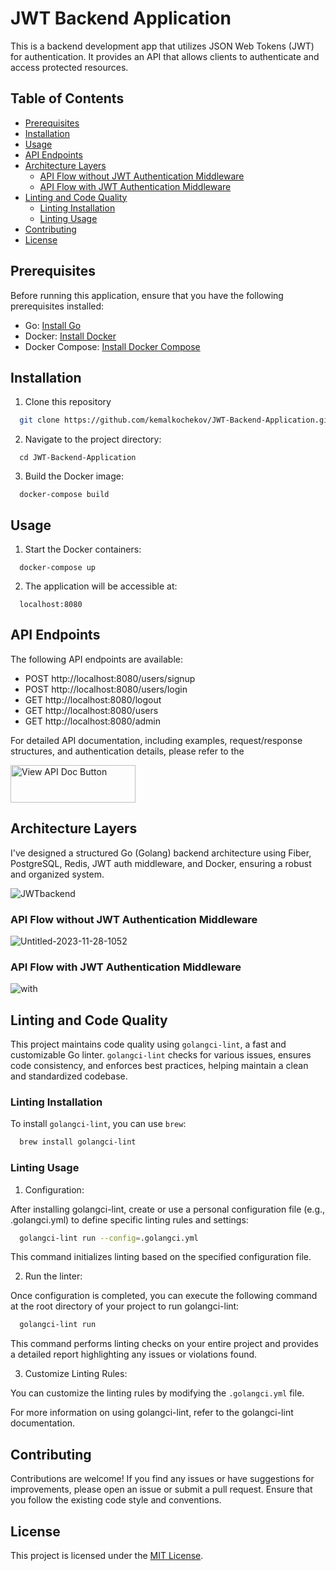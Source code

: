 # JWT Backend Application
This is a backend development app that utilizes JSON Web Tokens (JWT) for authentication. It provides an API that allows clients to authenticate and access protected resources.

## Table of Contents
- [Prerequisites](#prerequisites)
- [Installation](#installation)
- [Usage](#usage)
- [API Endpoints](#api-endpoints)
- [Architecture Layers](#architecture-layers)
  - [API Flow without JWT Authentication Middleware](#api-flow-without-jwt-authentication-middleware)
  - [API Flow with JWT Authentication Middleware](#api-flow-with-jwt-authentication-middleware)
- [Linting and Code Quality](#linting-and-code-quality)
  - [Linting Installation](#linting-installation)
  - [Linting Usage](#linting-usage)
- [Contributing](#contributing)
- [License](#license)

## Prerequisites

Before running this application, ensure that you have the following prerequisites installed:

- Go: [Install Go](https://go.dev/doc/install/)
- Docker: [Install Docker](https://docs.docker.com/get-docker/)
- Docker Compose: [Install Docker Compose](https://docs.docker.com/compose/install/)

## Installation

1. Clone this repository
  ```bash
    git clone https://github.com/kemalkochekov/JWT-Backend-Application.git
  ```
2. Navigate to the project directory:
  ```
    cd JWT-Backend-Application
  ```
3. Build the Docker image:
  ```
    docker-compose build
  ```

## Usage
1. Start the Docker containers:
  ```
    docker-compose up
  ```
2. The application will be accessible at:
  ```
    localhost:8080
  ```

## API Endpoints
The following API endpoints are available:
- POST http://localhost:8080/users/signup
- POST http://localhost:8080/users/login
- GET http://localhost:8080/logout
- GET http://localhost:8080/users
- GET http://localhost:8080/admin

For detailed API documentation, including examples, request/response structures, and authentication details, please refer to the

<a href="https://documenter.getpostman.com/view/31073105/2s9YeMzng6" target="_blank">
    <img alt="View API Doc Button" src="https://github.com/kemalkochekov/JWT-Backend-Development-App/assets/85355663/0c231cef-ee76-4cdf-bc41-e900845da493" width="200" height="60"/>
</a>

## Architecture Layers
I've designed a structured Go (Golang) backend architecture using Fiber, PostgreSQL, Redis, JWT auth middleware, and Docker, ensuring a robust and organized system.

![JWTbackend](https://github.com/kemalkochekov/JWT-Backend-Development-App/assets/85355663/e934493d-5568-401d-9810-0c71ffde3c43)

### API Flow without JWT Authentication Middleware
![Untitled-2023-11-28-1052](https://github.com/kemalkochekov/JWT-Backend-Development-App/assets/85355663/53ff225a-1c5c-4d4d-b06c-f21c96c968d3)

### API Flow with JWT Authentication Middleware
![with](https://github.com/kemalkochekov/JWT-Backend-Development-App/assets/85355663/bbfa0665-2c7b-45d9-aae1-d12bb87d783b)

## Linting and Code Quality

This project maintains code quality using `golangci-lint`, a fast and customizable Go linter. `golangci-lint` checks for various issues, ensures code consistency, and enforces best practices, helping maintain a clean and standardized codebase.

### Linting Installation

To install `golangci-lint`, you can use `brew`:

```bash
  brew install golangci-lint
```

### Linting Usage
1. Configuration: 

After installing golangci-lint, create or use a personal configuration file (e.g., .golangci.yml) to define specific linting rules and settings:
```bash
  golangci-lint run --config=.golangci.yml
```
This command initializes linting based on the specified configuration file.

2. Run the linter:

Once configuration is completed, you can execute the following command at the root directory of your project to run golangci-lint:

```bash
  golangci-lint run
```
This command performs linting checks on your entire project and provides a detailed report highlighting any issues or violations found.

3. Customize Linting Rules:

You can customize the linting rules by modifying the `.golangci.yml` file.

For more information on using golangci-lint, refer to the golangci-lint documentation.

## Contributing
Contributions are welcome! If you find any issues or have suggestions for improvements, please open an issue or submit a pull request. Ensure that you follow the existing code style and conventions.

## License
This project is licensed under the [MIT License](LICENSE).
